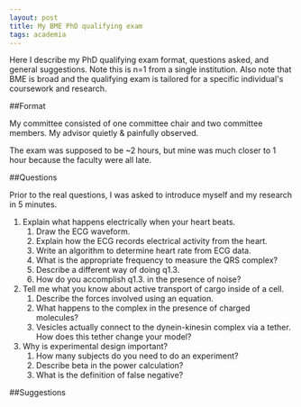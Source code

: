 ```yaml
---
layout: post
title: My BME PhD qualifying exam
tags: academia
---
```


Here I describe my PhD qualifying exam format, questions asked, and general suggestions. Note this is n=1 from a single institution. Also note that BME is broad and the qualifying exam is tailored for a specific individual's coursework and research.

##Format

My committee consisted of one committee chair and two committee members. My advisor quietly & painfully observed.

The exam was supposed to be ~2 hours, but mine was much closer to 1 hour because the faculty were all late.

##Questions

Prior to the real questions, I was asked to introduce myself and my research in 5 minutes.

1. Explain what happens electrically when your heart beats. 
    1. Draw the ECG waveform.
	2. Explain how the ECG records electrical activity from the heart.
	3. Write an algorithm to determine heart rate from ECG data.
	4. What is the appropriate frequency to measure the QRS complex?
	5. Describe a different way of doing q1.3.
	6. How do you accomplish q1.3. in the presence of noise?
2. Tell me what you know about active transport of cargo inside of a cell.
	1. Describe the forces involved using an equation.
	2. What happens to the complex in the presence of charged molecules?
	3. Vesicles actually connect to the dynein-kinesin complex via a tether. How does this tether change your model?
3. Why is experimental design important?
	1. How many subjects do you need to do an experiment?
	2. Describe beta in the power calculation?
	3. What is the definition of false negative?

##Suggestions
